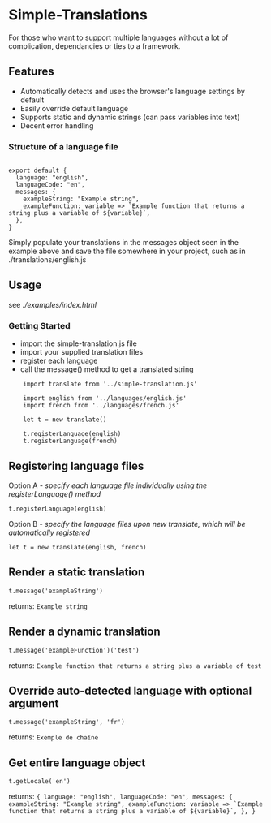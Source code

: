 
# Simple-Translations

For those who want to support multiple languages without a lot of complication, dependancies or ties to a framework.

## Features

- Automatically detects and uses the browser's language settings by default
- Easily override default language
- Supports static and dynamic strings (can pass variables into text)
- Decent error handling


### Structure of a language file
```

export default {
  language: "english",
  languageCode: "en",
  messages: {
    exampleString: "Example string",
    exampleFunction: variable => `Example function that returns a string plus a variable of ${variable}`,
  },
}

```
Simply populate your translations in the messages object seen in the example above and save the file somewhere in your project, such as in ./translations/english.js

## Usage

see *./examples/index.html*

### Getting Started

- import the simple-translation.js file
- import your supplied translation files
- register each language
- call the message() method to get a translated string
```
    import translate from '../simple-translation.js'

    import english from '../languages/english.js'
    import french from '../languages/french.js'

    let t = new translate()

    t.registerLanguage(english)
    t.registerLanguage(french)
```

## Registering language files

Option A - *specify each language file individually using the registerLanguage() method*

```t.registerLanguage(english)```

Option B - *specify the language files upon new translate, which will be automatically registered*

```let t = new translate(english, french)```

## Render a static translation
```t.message('exampleString')```

returns: ```Example string```

## Render a dynamic translation
```t.message('exampleFunction')('test')```

returns: ```Example function that returns a string plus a variable of test```

## Override auto-detected language with optional argument
```t.message('exampleString', 'fr')```

returns: ```Exemple de chaîne```

## Get entire language object
```t.getLocale('en')```

returns: ```{
  language: "english",
  languageCode: "en",
  messages: {
    exampleString: "Example string",
    exampleFunction: variable => `Example function that returns a string plus a variable of ${variable}`,
  },
}```
